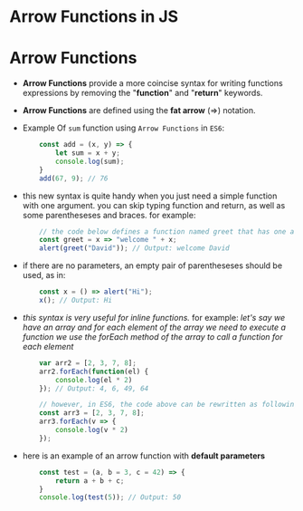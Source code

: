 # Arrow Functions in JS

# Arrow Functions
* __Arrow Functions__ provide a more coincise syntax for writing functions expressions by removing the "__function__" and "__return__" keywords. 
* __Arrow Functions__ are defined using the __fat arrow__ (=>) notation.

* Example Of `sum` function using `Arrow Functions` in `ES6`:
    ```js
        const add = (x, y) => {
            let sum = x + y;
            console.log(sum);
        }
        add(67, 9); // 76
    ```

* this new syntax is quite handy when you just need a simple function with one argument. you can skip typing function and return, as well as some parentheseses and braces. for example:
  
    ```js
        // the code below defines a function named greet that has one argument and returns a message
        const greet = x => "welcome " + x;
        alert(greet("David")); // Output: welcome David
    ```

* if there are no parameters, an empty pair of parentheseses should be used, as in:

    ```js
        const x = () => alert("Hi");
        x(); // Output: Hi
    ```

* _this syntax is very useful for inline functions._ for example: _let's say we have an array and for each element of the array we need to execute a function we use the forEach method of the array to call a function for each element_
  
    ```js
        var arr2 = [2, 3, 7, 8];
        arr2.forEach(function(el) {
            console.log(el * 2)
        }); // Output: 4, 6, 49, 64

        // however, in ES6, the code above can be rewritten as following which is shorter and looks pretty nice
        const arr3 = [2, 3, 7, 8];
        arr3.forEach(v => {
            console.log(v * 2)
        }); 
    ```

* here is an example of an arrow function with __default parameters__
  
    ```js
        const test = (a, b = 3, c = 42) => {
            return a + b + c;
        }
        console.log(test(5)); // Output: 50
    ```